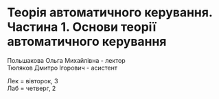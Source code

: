 # Теорія автоматичного керування. Частина 1. Основи теорії автоматичного керування

Польшакова Ольга Михайлівна - лектор  
Тюляков Дмитро Ігорович - асистент  

Лек = вівторок, 3  
Лаб = четверг, 2  
